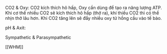 CO2 & Oxy: CO2 kích thích hô hấp, Oxy cần dùng để tạo ra năng lượng ATP. Khi cơ thể nhiều CO2 sẽ kích thích hô hấp (thở ra), khí thiếu CO2 thì có thể nhịn thở lâu hơn. Khi CO2 tăng lên sẽ đẩy nhiều oxy từ hồng cầu vào tế bào.

pH & Axit: 

Sympathetic & Parasympathetic 

[[WHM]]